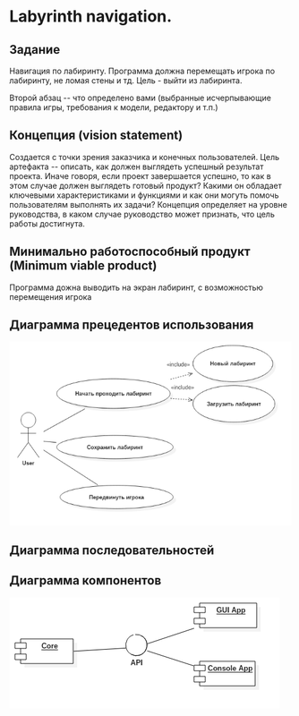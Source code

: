 # Labyrinth navigation.

## Задание
Навигация по лабиринту. Программа должна перемещать игрока по лабиринту, не ломая стены и тд. Цель - выйти из лабиринта. 

Второй абзац -- что определено вами (выбранные исчерпывающие правила игры, требования к модели, редактору и т.п.)

## Концепция (vision statement)
Создается с точки зрения заказчика и конечных пользователей. Цель артефакта -- описать, как должен выглядеть успешный результат проекта. Иначе говоря, если проект завершается успешно, то как в этом случае должен выглядеть готовый продукт? Какими он обладает ключевыми характеристиками и функциями и как они могуть помочь пользователям выполнять их задачи? Концепция определяет на уровне руководства, в каком случае руководство может признать, что цель работы достигнута.

## Минимально работоспособный продукт (Minimum viable product)
Программа дожна выводить на экран лабиринт, с возможностью перемещения игрока

## Диаграмма прецедентов использования
![alt tag](report/UseCaseDiagram.png)

## Диаграмма последовательностей

## Диаграмма компонентов
![alt tag](report/Component.png)
